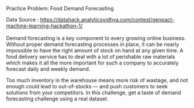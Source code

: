 Practice Problem: Food Demand Forecasting

Data Source : https://datahack.analyticsvidhya.com/contest/genpact-machine-learning-hackathon-1/
<br><br>
Demand forecasting is a key component to every growing online business. Without proper demand forecasting processes in place, it can be nearly impossible to have the right amount of stock on hand at any given time. A food delivery service has to deal with a lot of perishable raw materials which makes it all the more important for such a company to accurately forecast daily and weekly demand.

Too much inventory in the warehouse means more risk of wastage, and not enough could lead to out-of-stocks — and push customers to seek solutions from your competitors. In this challenge, get a taste of demand forecasting challenge using a real dataset.
